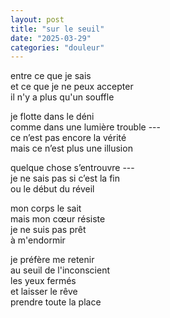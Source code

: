 ```yaml
---
layout: post
title: "sur le seuil"
date: "2025-03-29"
categories: "douleur"
---
```


entre ce que je sais  
et ce que je ne peux accepter  
il n'y a plus qu'un souffle  

je flotte dans le déni  
comme dans une lumière trouble ---  
ce n’est pas encore la vérité  
mais ce n’est plus une illusion

quelque chose s’entrouvre ---  
je ne sais pas si c’est la fin  
ou le début du réveil  

mon corps le sait  
mais mon cœur résiste  
je ne suis pas prêt  
à m'endormir  

je préfère me retenir  
au seuil de l'inconscient  
les yeux fermés  
et laisser le rêve  
prendre toute la place  
